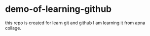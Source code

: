 # demo-of-learning-github
this repo is created for learn git and github
I am learning it from apna collage.
